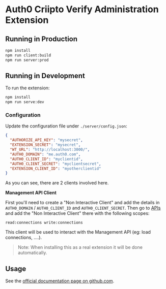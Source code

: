 # Auth0 Criipto Verify Administration Extension

## Running in Production

```bash
npm install
npm run client:build
npm run server:prod
```

## Running in Development

To run the extension:

```bash
npm install
npm run serve:dev
```

### Configuration

Update the configuration file under `./server/config.json`:

```json
{
  "AUTHORIZE_API_KEY": "mysecret",
  "EXTENSION_SECRET": "mysecret",
  "WT_URL": "http://localhost:3000/",
  "AUTH0_DOMAIN": "me.auth0.com",
  "AUTH0_CLIENT_ID": "myclientid",
  "AUTH0_CLIENT_SECRET": "myclientsecret",
  "EXTENSION_CLIENT_ID": "myotherclientid"
}
```

As you can see, there are 2 clients involved here.

**Management API Client**

First you'll need to create a "Non Interactive Client" and add the details in `AUTH0_DOMAIN` / `AUTH0_CLIENT_ID` and `AUTH0_CLIENT_SECRET`. Then go to [APIs](https://manage.auth0.com/#/apis) and add the "Non Interactive Client" there with the following scopes:

```
read:connections write:connections
```

This client will be used to interact with the Management API (eg: load connections, ....).

> Note: When installing this as a real extension it will be done automatically.

## Usage

See the [official documentation page on github.com](https://github.com/GreanTech/auth0-criipto-verify-extension).
